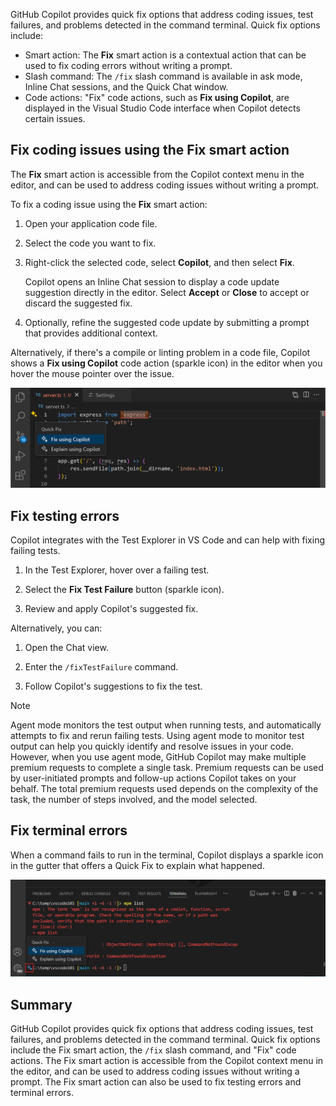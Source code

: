 GitHub Copilot provides quick fix options that address coding issues, test failures, and problems detected in the command terminal. Quick fix options include:

- Smart action: The **Fix** smart action is a contextual action that can be used to fix coding errors without writing a prompt.
- Slash command: The `/fix` slash command is available in ask mode, Inline Chat sessions, and the Quick Chat window.
- Code actions: "Fix" code actions, such as **Fix using Copilot**, are displayed in the Visual Studio Code interface when Copilot detects certain issues.

## Fix coding issues using the Fix smart action

The **Fix** smart action is accessible from the Copilot context menu in the editor, and can be used to address coding issues without writing a prompt.

To fix a coding issue using the **Fix** smart action:

1. Open your application code file.

1. Select the code you want to fix.

1. Right-click the selected code, select **Copilot**, and then select **Fix**.

    Copilot opens an Inline Chat session to display a code update suggestion directly in the editor. Select **Accept** or **Close** to accept or discard the suggested fix.

1. Optionally, refine the suggested code update by submitting a prompt that provides additional context.

Alternatively, if there's a compile or linting problem in a code file, Copilot shows a **Fix using Copilot** code action (sparkle icon) in the editor when you hover the mouse pointer over the issue.

![Screenshot showing "Fix using Copilot" action in the editor.](../media/github-copilot-smart-action-fix-compile-linting-problem.png)

## Fix testing errors

Copilot integrates with the Test Explorer in VS Code and can help with fixing failing tests.

1. In the Test Explorer, hover over a failing test.

1. Select the **Fix Test Failure** button (sparkle icon).

1. Review and apply Copilot's suggested fix.

Alternatively, you can:

1. Open the Chat view.

1. Enter the `/fixTestFailure` command.

1. Follow Copilot's suggestions to fix the test.

> [!NOTE]
> Agent mode monitors the test output when running tests, and automatically attempts to fix and rerun failing tests. Using agent mode to monitor test output can help you quickly identify and resolve issues in your code. However, when you use agent mode, GitHub Copilot may make multiple premium requests to complete a single task. Premium requests can be used by user-initiated prompts and follow-up actions Copilot takes on your behalf. The total premium requests used depends on the complexity of the task, the number of steps involved, and the model selected.

## Fix terminal errors

When a command fails to run in the terminal, Copilot displays a sparkle icon in the gutter that offers a Quick Fix to explain what happened.

![Screenshot showing "Fix using Copilot" action in the terminal.](../media/github-copilot-fix-terminal-errors.png)

## Summary

GitHub Copilot provides quick fix options that address coding issues, test failures, and problems detected in the command terminal. Quick fix options include the Fix smart action, the `/fix` slash command, and "Fix" code actions. The Fix smart action is accessible from the Copilot context menu in the editor, and can be used to address coding issues without writing a prompt. The Fix smart action can also be used to fix testing errors and terminal errors.
